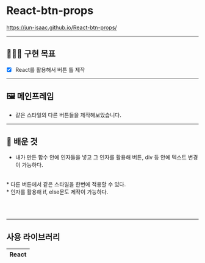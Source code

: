 # React-btn-props
https://jun-isaac.github.io/React-btn-props/


-----------------
## 🧑🏻‍💻 구현 목표

- [x] React를 활용해서 버튼 틀 제작

-----------------
## 🖼 메인프레임

* 같은 스타일의 다른 버튼들을 제작해보았습니다.

------------------
## 📕 배운 것

* 내가 만든 함수 안에 인자들을 넣고 그 인자를 활용해 버튼, div 등 안에 텍스트 변경이 가능하다.
<br>
* 다른 버튼에서 같은 스타일을 한번에 적용할 수 있다.
<br>
* 인자를 활용해 if, else문도 제작이 가능하다.

<br><br>

----

## 사용 라이브러리
|React|
|---|
